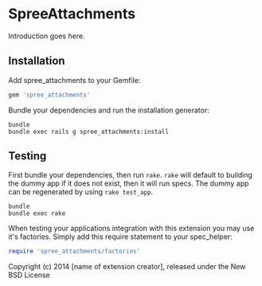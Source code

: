 SpreeAttachments
================

Introduction goes here.

Installation
------------

Add spree_attachments to your Gemfile:

```ruby
gem 'spree_attachments'
```

Bundle your dependencies and run the installation generator:

```shell
bundle
bundle exec rails g spree_attachments:install
```

Testing
-------

First bundle your dependencies, then run `rake`. `rake` will default to building the dummy app if it does not exist, then it will run specs. The dummy app can be regenerated by using `rake test_app`.

```shell
bundle
bundle exec rake
```

When testing your applications integration with this extension you may use it's factories.
Simply add this require statement to your spec_helper:

```ruby
require 'spree_attachments/factories'
```

Copyright (c) 2014 [name of extension creator], released under the New BSD License
